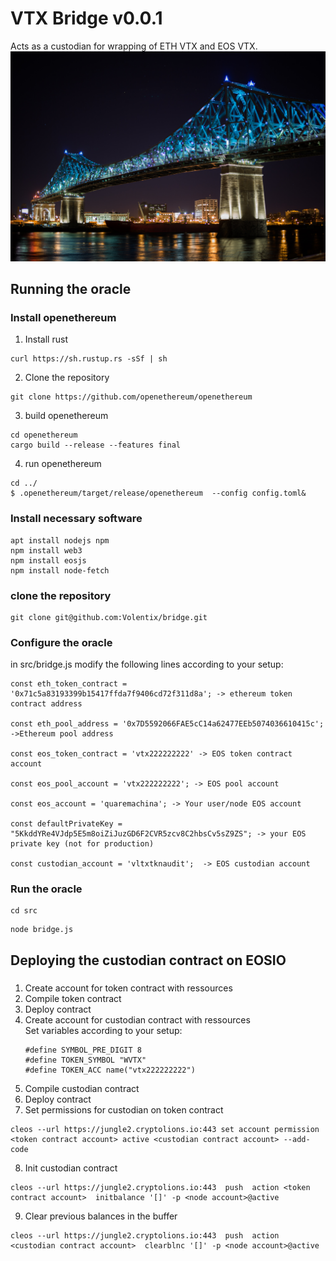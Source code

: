 # VTX Bridge v0.0.1
Acts as a custodian for wrapping of ETH VTX and EOS VTX.
![image](doc/abs2rel.jpg)
## Running the oracle

### Install openethereum
1. Install rust
```
curl https://sh.rustup.rs -sSf | sh
```
2. Clone the repository
```
git clone https://github.com/openethereum/openethereum
```
3. build openethereum
```
cd openethereum
cargo build --release --features final
```
4. run openethereum
```
cd ../
$ .openethereum/target/release/openethereum  --config config.toml&
```
### Install necessary software 
```
apt install nodejs npm
npm install web3
npm install eosjs
npm install node-fetch
```
### clone the repository
```
git clone git@github.com:Volentix/bridge.git
```

### Configure the oracle
in src/bridge.js modify the following lines according to your setup:
```
const eth_token_contract = '0x71c5a83193399b15417ffda7f9406cd72f311d8a'; -> ethereum token contract address

const eth_pool_address = '0x7D5592066FAE5cC14a62477EEb5074036610415c'; ->Ethereum pool address

const eos_token_contract = 'vtx222222222' -> EOS token contract account

const eos_pool_account = 'vtx222222222'; -> EOS pool account

const eos_account = 'quaremachina'; -> Your user/node EOS account

const defaultPrivateKey = "5KkddYRe4VJdp5E5m8oiZiJuzGD6F2CVR5zcv8C2hbsCv5sZ9ZS"; -> your EOS private key (not for production) 

const custodian_account = 'vltxtknaudit';  -> EOS custodian account

```
### Run the oracle
```
cd src
```
```
node bridge.js
```
## Deploying the custodian contract on EOSIO
###
1. Create account for token contract with ressources
2. Compile token contract
3. Deploy contract
4. Create account for custodian contract with ressources\
   Set variables according to your setup:
    ```
    #define SYMBOL_PRE_DIGIT 8
    #define TOKEN_SYMBOL "WVTX"
    #define TOKEN_ACC name("vtx222222222")
    ``` 
5. Compile custodian contract
6. Deploy contract
7. Set permissions for custodian on token contract
```
cleos --url https://jungle2.cryptolions.io:443 set account permission <token contract account> active <custodian contract account> --add-code
```
8. Init custodian contract
```
cleos --url https://jungle2.cryptolions.io:443  push  action <token contract account>  initbalance '[]' -p <node account>@active
```
9. Clear previous balances in the buffer
```
cleos --url https://jungle2.cryptolions.io:443  push  action <custodian contract account>  clearblnc '[]' -p <node account>@active
```





